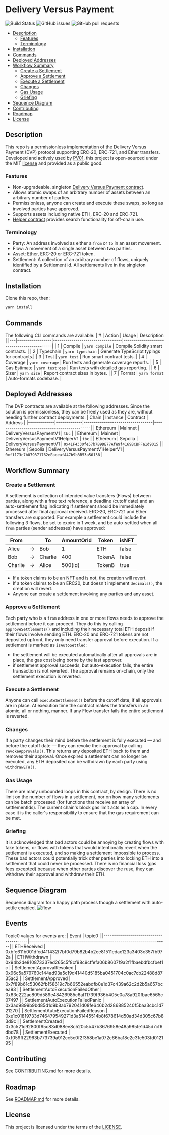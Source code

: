# Delivery Versus Payment <!-- omit from toc -->

![Build Status](https://github.com/PV01-org/delivery-versus-payment/actions/workflows/ci.yml/badge.svg)
![GitHub issues](https://img.shields.io/github/issues/PV01-org/delivery-versus-payment)
![GitHub pull requests](https://img.shields.io/github/issues-pr/PV01-org/delivery-versus-payment)

- [Description](#description)
  - [Features](#features)
  - [Terminology](#terminology)
- [Installation](#installation)
- [Commands](#commands)
- [Deployed Addresses](#deployed-addresses)
- [Workflow Summary](#workflow-summary)
  - [Create a Settlement](#create-a-settlement)
  - [Approve a Settlement](#approve-a-settlement)
  - [Execute a Settlement](#execute-a-settlement)
  - [Changes](#changes)
  - [Gas Usage](#gas-usage)
  - [Griefing](#griefing)
- [Sequence Diagram](#sequence-diagram)
- [Contributing](#contributing)
- [Roadmap](#roadmap)
- [License](#license)

## Description
This repo is a permissionless implementation of the Delivery Versus Payment (DVP) protocol supporting ERC-20, ERC-721, and Ether transfers. Developed and actively used by [PV01](https://pv0.one), this project is open-sourced under the MIT [license](LICENSE) and provided as a public good.

### Features
 - Non-upgradeable, singleton [Delivery Versus Payment contract](contracts/dvp/V1/DeliveryVersusPaymentV1.sol).
 - Allows atomic swaps of an arbitrary number of assets between an arbitrary number of parties.
 - Permissionless, anyone can create and execute these swaps, so long as involved parties have approved.
 - Supports assets including native ETH, ERC-20 and ERC-721.
 - [Helper contract](contracts/dvp/V1/DeliveryVersusPaymentV1HelperV1.sol) provides search functionality for off-chain use.

### Terminology
 - Party: An address involved as either a `from` or `to` in an asset movement.
 - Flow: A movement of a single asset between two parties.
 - Asset: Ether, ERC-20 or ERC-721 token.
 - Settlement: A collection of an arbitrary number of flows, uniquely identified by a Settlement id. All settlements live in the singleton contract.

## Installation
Clone this repo, then:
```sh
yarn install
```

## Commands
The following CLI commands are available:
| # | Action          | Usage                            | Description                               |
|---|-----------------|----------------------------------|-------------------------------------------|
| 1 | Compile         | `yarn compile`                   | Compile Solidity smart contracts.         |
| 2 | Typechain       | `yarn typechain`                 | Generate TypeScript typings for contracts.|
| 3 | Test            | `yarn test`                      | Run smart contract tests.                 |
| 4 | Coverage        | `yarn coverage`                  | Run tests and generate coverage reports.  |
| 5 | Gas Estimate    | `yarn test:gas`                  | Run tests with detailed gas reporting.    |
| 6 | Sizer           | `yarn size`                      | Report contract sizes in bytes.           |
| 7 | Format          | `yarn format`                    | Auto-formats codebase.                    |

## Deployed Addresses
The DVP contracts are available at the following addresses. Since the solution is permissionless, they can be freely used as they are, without needing further contract deployments:
| Chain       | Instance    | Contract                         | Address                                      |
|-------------|-------------|----------------------------------|----------------------------------------------|
| Ethereum    | Mainnet     | DeliveryVersusPaymentV1          | `tbc`                                        |
| Ethereum    | Mainnet     | DeliveryVersusPaymentV1HelperV1  | `tbc`                                        |
| Ethereum    | Sepolia     | DeliveryVersusPaymentV1          | `0x41F4330fe57b7B9DE77Afe9f4169BCBFFa1d9015` |
| Ethereum    | Sepolia     | DeliveryVersusPaymentV1HelperV1  | `0xf1173c7b079371762eEaeeafA47b9b8B53a50138` |

## Workflow Summary
### Create a Settlement
A settlement is collection of intended value transfers (Flows) between parties, along with a free text reference, a deadline (cutoff date) and an auto-settlement flag indicating if settlement should be immediately processed after final approval received. ERC-20, ERC-721 and Ether transfers are supported. For example a settlement could include the following 3 flows, be set to expire in 1 week, and be auto-settled when all `from` parties (sender addresses) have approved:

|  From    |    | To      | AmountOrId  | Token  | isNFT |
|----------|----|---------|-------------|--------|-------|
|  Alice   | -> | Bob     | 1           | ETH    | false |
|  Bob     | -> | Charlie | 400         | TokenA | false |
|  Charlie | -> | Alice   | 500(id)     | TokenB | true  |

- If a token claims to be an NFT and is not, the creation will revert.
- If a token claims to be an ERC20, but doesn't implement `decimals()`, the creation will revert.
- Anyone can create a settlement involving any parties and any asset.

### Approve a Settlement
Each party who is a `from` address in one or more flows needs to approve the settlement before it can proceed. They do this by calling `approveSettlements()` and including their necessary total ETH deposit if their flows involve sending ETH. ERC-20 and ERC-721 tokens are not deposited upfront, they only need transfer approval before execution. If a settlement is marked as `isAutoSettled`:
 - the settlement will be executed automatically after all approvals are in place, the gas cost being borne by the last approver.
 - if settlement approval succeeds, but auto-execution fails, the entire transaction is not reverted. The approval remains on-chain, only the settlement execution is reverted.

### Execute a Settlement
Anyone can call `executeSettlement()` before the cutoff date, if all approvals are in place. At execution time the contract makes the transfers in an atomic, all or nothing, manner. If any Flow transfer fails the entire settlement is reverted.

### Changes
If a party changes their mind before the settlement is fully executed — and before the cutoff date — they can revoke their approval by calling `revokeApprovals()`. This returns any deposited ETH back to them and removes their approval. Once expired a settlement can no longer be executed, any ETH deposited can be withdrawn by each party using `withdrawETH()`.

### Gas Usage
There are many unbounded loops in this contract, by design. There is no limit on the number of flows in a settlement, nor on how many settlements can be batch processed (for functions that receive an array of settlementIds). The current chain's block gas limit acts as a cap. In every case it is the caller's responsibility to ensure that the gas requirement can be met.

### Griefing
It is acknowledged that bad actors could be annoying by creating flows with fake tokens, or flows with tokens that would intentionally revert when the settlement is executed, and so making a settlement impossible to process. These bad actors could potentially trick other parties into locking ETH into a settlement that could never be processed. There is no financial loss (gas fees excepted) because when other parties discover the ruse, they can withdraw their approval and withdraw their ETH.

## Sequence Diagram
Sequence diagram for a happy path process though a settlement with auto-settle enabled.
![flow](docs/dvp-transaction-flow.png)

## Events
Topic0 values for events are:
| Event                                  | topic0                                                             |
|----------------------------------------|--------------------------------------------------------------------|
| ETHReceived                            | 0xbfe611b001dfcd411432f7bf0d79b82b4b2ee81511edac123a3403c357fb972a |
| ETHWithdrawn                           | 0x94b2de810873337ed265c5f8cf98c9cffefa06b8607f9a2f1fbaebdfbcfbef1c |
| SettlementApprovalRevoked              | 0x96c5a579760c144ad93a5c19d41440d5185ba0451704c0ac7cb22488d8735ac2 |
| SettlementApproved                     | 0x7f89b61c53062fb158619c7b66552eabdfb0e1d37c439a62c2d2b5a657bcea93 |
| SettlementAutoExecutionFailedOther     | 0x63c222ac809d589e48426985c6af11739f936b405e0a78a920fbae6565c07497 |
| SettlementAutoExecutionFailedPanic     | 0x3ad9899b9bd85d1d9b8ab792041d08fe646b2d286885240f5baa3cbc1d721270 |
| SettlementAutoExecutionFailedReason    | 0xe1c01819733d746479549271d3a51445514b8f678614d50ad34d305c67b83d9c |
| SettlementCreated                      | 0x3c521c92800f95c83d088ee8c520c5b47b3676958e48a985fe1d45d7cf6dbd78 |
| SettlementExecuted                     | 0xf059ff22963b773739a912cc5c0f2f358be1a072c66ba18e2c31e503fd012195 |

## Contributing
See [CONTRIBUTING.md](CONTRIBUTING.md) for more details.

## Roadmap
See [ROADMAP.md](ROADMAP.md) for more details.

## License
This project is licensed under the terms of the [LICENSE](LICENSE).

